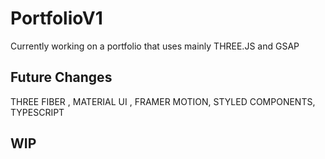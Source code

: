 # PortfolioV1
Currently working on a portfolio that uses mainly THREE.JS and GSAP
<h2>Future Changes</h2>
<p>  THREE FIBER , MATERIAL UI , FRAMER MOTION, STYLED COMPONENTS, TYPESCRIPT </p>
<h2> WIP </h2>
